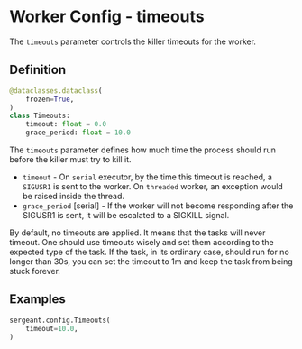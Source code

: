 # Worker Config - timeouts

The `timeouts` parameter controls the killer timeouts for the worker.


## Definition

```python
@dataclasses.dataclass(
    frozen=True,
)
class Timeouts:
    timeout: float = 0.0
    grace_period: float = 10.0
```

The `timeouts` parameter defines how much time the process should run before the killer must try to kill it.

- `timeout` - On `serial` executor, by the time this timeout is reached, a `SIGUSR1` is sent to the worker. On `threaded` worker, an exception would be raised inside the thread.
- `grace_period` [serial] - If the worker will not become responding after the SIGUSR1 is sent, it will be escalated to a SIGKILL signal.

By default, no timeouts are applied. It means that the tasks will never timeout. One should use timeouts wisely and set them according to the expected type of the task. If the task, in its ordinary case, should run for no longer than 30s, you can set the timeout to 1m and keep the task from being stuck forever.


## Examples

```python
sergeant.config.Timeouts(
    timeout=10.0,
)
```
